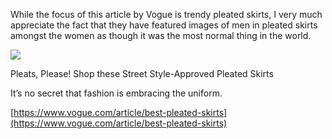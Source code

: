 While the focus of this article by Vogue is trendy pleated skirts, I very much appreciate the fact that they have featured images of men in pleated skirts amongst the women as though it was the most normal thing in the world.

[](https://www.vogue.com/article/best-pleated-skirts "Pleats, Please! Shop these Street Style-Approved Pleated Skirts")

![](00-social%20%2851%29.jpg)

Pleats, Please! Shop these Street Style-Approved Pleated Skirts

It’s no secret that fashion is embracing the uniform.

[https://www.vogue.com/article/best-pleated-skirts](https://www.vogue.com/article/best-pleated-skirts)